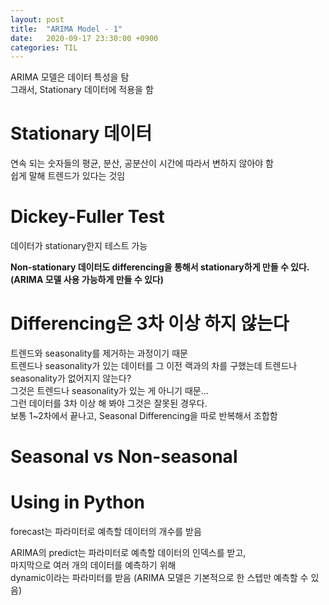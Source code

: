 ```yaml
---
layout: post
title:  "ARIMA Model - 1"
date:   2020-09-17 23:30:00 +0900
categories: TIL
---
```

ARIMA 모델은 데이터 특성을 탐  
그래서, Stationary 데이터에 적용을 함  

# Stationary 데이터  
연속 되는 숫자들의 평균, 분산, 공분산이 시간에 따라서 변하지 않아야 함  
쉽게 말해 트렌드가 있다는 것임  

# Dickey-Fuller Test  
데이터가 stationary한지 테스트 가능  

**Non-stationary 데이터도 differencing을 통해서 stationary하게 만들 수 있다.**  
**(ARIMA 모델 사용 가능하게 만들 수 있다)**

# Differencing은 3차 이상 하지 않는다  
트렌드와 seasonality를 제거하는 과정이기 때문  
트렌드나 seasonality가 있는 데이터를 그 이전 랙과의 차를 구했는데 트렌드나 seasonality가 없어지지 않는다?  
그것은 트렌드나 seasonality가 있는 게 아니기 때문...  
그런 데이터를 3차 이상 해 봐야 그것은 잘못된 경우다.  
보통 1~2차에서 끝나고, Seasonal Differencing을 따로 반복해서 조합함  

# Seasonal vs Non-seasonal  

# Using in Python  
forecast는 파라미터로 예측할 데이터의 개수를 받음  
  
ARIMA의 predict는 파라미터로 예측할 데이터의 인덱스를 받고,  
마지막으로 여러 개의 데이터를 예측하기 위해  
dynamic이라는 파라미터를 받음 (ARIMA 모델은 기본적으로 한 스텝만 예측할 수 있음)  
